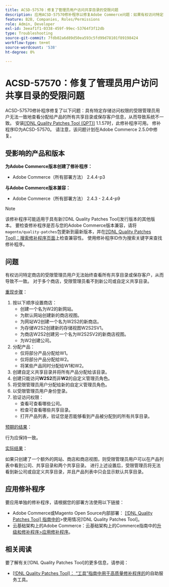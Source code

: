 ```yaml
---
title: ACSD-57570：修复了管理员用户访问共享目录的受限问题
description: 应用ACSD-57570修补程序以修复Adobe Commerce问题：如果有权访问特定存储的受限管理员用户无法一致地查看分配给产品的所有共享目录或保存客户信息，则会导致系统不一致。
feature: B2B, Companies, Roles/Permissions
role: Admin, Developer
exl-id: 3eeaf1f1-0338-459f-99ec-53764f3f12db
type: Troubleshooting
source-git-commit: 7fdb02a6d89d50ea593c5fd99d78101f89198424
workflow-type: tm+mt
source-wordcount: '538'
ht-degree: 0%

---
```


# ACSD-57570：修复了管理员用户访问共享目录的受限问题

ACSD-57570修补程序修复了以下问题：具有特定存储访问权限的受限管理员用户无法一致地查看分配给产品的所有共享目录或保存客户信息，从而导致系统不一致。 安装[[!DNL Quality Patches Tool (QPT)]](/help/tools/quality-patches-tool/quality-patches-tool-to-self-serve-quality-patches.md) 1.1.57时，此修补程序可用。 修补程序ID为ACSD-57570。 请注意，该问题计划在Adobe Commerce 2.5.0中修复。

## 受影响的产品和版本

**为Adobe Commerce版本创建了修补程序：**

* Adobe Commerce（所有部署方法） 2.4.4-p3

**与Adobe Commerce版本兼容：**

* Adobe Commerce（所有部署方法） 2.4.3 - 2.4.4-p9

>[!NOTE]
>
>该修补程序可能适用于具有新[!DNL Quality Patches Tool]发行版本的其他版本。 要检查修补程序是否与您的Adobe Commerce版本兼容，请将`magento/quality-patches`包更新到最新版本，并在[[!DNL Quality Patches Tool]：搜索修补程序页面](https://experienceleague.adobe.com/tools/commerce-quality-patches/index.html?lang=zh-Hans)上检查兼容性。 使用修补程序ID作为搜索关键字来查找修补程序。

## 问题

有权访问特定商店的受限管理员用户无法始终查看所有共享目录或保存客户，从而导致不一致。 对于多个商店，受限管理员看不到新公司或自定义共享目录。

<u>重现步骤</u>：

1. 按以下顺序设置商店：
   * 创建一个名为W2的新网站。
   * 为默认网站创建新的商店视图。
   * 为网站W2创建一个名为W2S2的新商店。
   * 为存储W2S2创建新的存储视图W2S2SV1。
   * 为商店W2S2创建另一个名为W2S2SV2的新商店视图。
   * 为W2创建公司。
1. 分配产品：
   * 仅将部分产品分配给W1。
   * 仅将部分产品分配给W2。
   * 将某些产品同时分配给W1和W2。
1. 创建自定义共享目录并将所有产品分配给该目录。
1. 创建只能访问&#x200B;**W2S2**&#x200B;而非&#x200B;**W2**&#x200B;的自定义管理员角色。
1. 将受限管理员用户分配给新的自定义管理员角色。
1. 以受限管理员用户身份登录。
1. 验证访问权限：
   * 查看可查看哪些公司。
   * 检查可查看哪些共享目录。
   * 打开产品列表，验证您是否能够看到产品被分配到的所有共享目录。

<u>预期的结果</u>：

行为应保持一致。

<u>实际结果</u>：

如果只创建了一个额外的网站、商店和商店视图，则受限管理员用户可以在产品列表中看到公司、共享目录和两个共享目录。 进行上述设置后，受限管理员将无法看到新公司或自定义共享目录，并且产品列表中只会显示默认共享目录。

## 应用修补程序

要应用单独的修补程序，请根据您的部署方法使用以下链接：

* Adobe Commerce或Magento Open Source内部部署： [[!DNL Quality Patches Tool] 指南中的](/help/tools/quality-patches-tool/usage.md)>使用情况[!DNL Quality Patches Tool]。
* 云基础架构上的Adobe Commerce：云基础架构上的Commerce指南中的[升级和修补程序>应用修补程序](https://experienceleague.adobe.com/docs/commerce-cloud-service/user-guide/develop/upgrade/apply-patches.html?lang=zh-Hans)。

## 相关阅读

要了解有关[!DNL Quality Patches Tool]的更多信息，请参阅：

* [[!DNL Quality Patches Tool]： “工具”指南中用于高质量修补程序的](/help/tools/quality-patches-tool/quality-patches-tool-to-self-serve-quality-patches.md)的自助服务工具。
